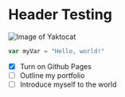 # Header Testing

![Image of Yaktocat](https://octodex.github.com/images/yaktocat.png)

``` javascript
var myVar = "Hello, world!"
```
- [x] Turn on Github Pages
- [ ] Outline my portfolio
- [ ] Introduce myself to the world
